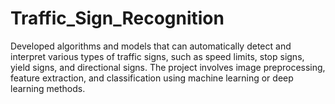 # Traffic_Sign_Recognition
Developed algorithms and models that can automatically detect and interpret various types of traffic signs, such as speed limits, stop signs, yield signs, and directional signs. The project involves image preprocessing, feature extraction, and classification using machine learning or deep learning methods.
